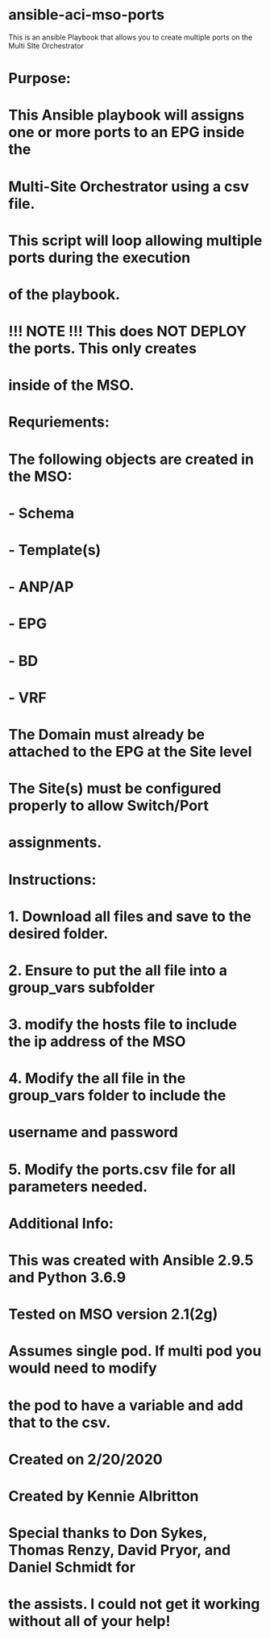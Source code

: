 # ansible-aci-mso-ports
This is an ansible Playbook that allows you to create multiple ports on the Multi SIte Orchestrator
#
# Purpose:
#  This Ansible playbook will assigns one or more ports to an EPG inside the 
#  Multi-Site Orchestrator using a csv file.  
#  This script will loop allowing multiple ports during the execution
#  of the playbook.  
#
#  !!! NOTE !!! This does NOT DEPLOY the ports.  This only creates
#  inside of the MSO.  
# 
# Requriements: 
# The following objects are created in the MSO:
# - Schema
# - Template(s)
# - ANP/AP
# - EPG
# - BD
# - VRF
# The Domain must already be attached to the EPG at the Site level 
# The Site(s) must be configured properly to allow Switch/Port
# assignments.
#
# Instructions:
# 1. Download all files and save to the desired folder. 
# 2. Ensure to put the all file into a group_vars subfolder
# 3. modify the hosts file to include the ip address of the MSO
# 4. Modify the all file in the group_vars folder to include the 
#    username and password
# 5. Modify the ports.csv file for all parameters needed.
# 
# Additional Info:
# This was created with Ansible 2.9.5 and Python 3.6.9
# Tested on MSO version 2.1(2g)
# Assumes single pod.  If multi pod you would need to modify
# the pod to have a variable and add that to the csv.
#
# Created on 2/20/2020
# Created by Kennie Albritton
#
# Special thanks to Don Sykes, Thomas Renzy, David Pryor, and Daniel Schmidt for 
# the assists.  I could not get it working without all of your help!
